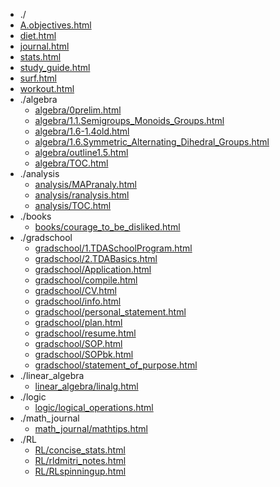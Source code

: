 * ./
* [A.objectives.html](html/A.objectives.html)
* [diet.html](html/diet.html)
* [journal.html](html/journal.html)
* [stats.html](html/stats.html)
* [study_guide.html](html/study_guide.html)
* [surf.html](html/surf.html)
* [workout.html](html/workout.html)
* ./algebra
  * [algebra/0prelim.html](html/algebra/0prelim.html)
  * [algebra/1.1.Semigroups_Monoids_Groups.html](html/algebra/1.1.Semigroups_Monoids_Groups.html)
  * [algebra/1.6-1.4old.html](html/algebra/1.6-1.4old.html)
  * [algebra/1.6.Symmetric_Alternating_Dihedral_Groups.html](html/algebra/1.6.Symmetric_Alternating_Dihedral_Groups.html)
  * [algebra/outline1.5.html](html/algebra/outline1.5.html)
  * [algebra/TOC.html](html/algebra/TOC.html)
* ./analysis
  * [analysis/MAPranaly.html](html/analysis/MAPranaly.html)
  * [analysis/ranalysis.html](html/analysis/ranalysis.html)
  * [analysis/TOC.html](html/analysis/TOC.html)
* ./books
  * [books/courage_to_be_disliked.html](html/books/courage_to_be_disliked.html)
* ./gradschool
  * [gradschool/1.TDASchoolProgram.html](html/gradschool/1.TDASchoolProgram.html)
  * [gradschool/2.TDABasics.html](html/gradschool/2.TDABasics.html)
  * [gradschool/Application.html](html/gradschool/Application.html)
  * [gradschool/compile.html](html/gradschool/compile.html)
  * [gradschool/CV.html](html/gradschool/CV.html)
  * [gradschool/info.html](html/gradschool/info.html)
  * [gradschool/personal_statement.html](html/gradschool/personal_statement.html)
  * [gradschool/plan.html](html/gradschool/plan.html)
  * [gradschool/resume.html](html/gradschool/resume.html)
  * [gradschool/SOP.html](html/gradschool/SOP.html)
  * [gradschool/SOPbk.html](html/gradschool/SOPbk.html)
  * [gradschool/statement_of_purpose.html](html/gradschool/statement_of_purpose.html)
* ./linear_algebra
  * [linear_algebra/linalg.html](html/linear_algebra/linalg.html)
* ./logic
  * [logic/logical_operations.html](html/logic/logical_operations.html)
* ./math_journal
  * [math_journal/mathtips.html](html/math_journal/mathtips.html)
* ./RL
  * [RL/concise_stats.html](html/RL/concise_stats.html)
  * [RL/rldmitri_notes.html](html/RL/rldmitri_notes.html)
  * [RL/RLspinningup.html](html/RL/RLspinningup.html)
